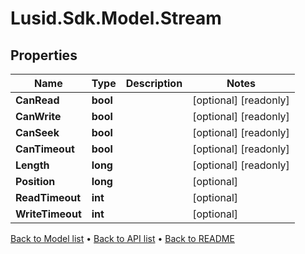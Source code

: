 # Lusid.Sdk.Model.Stream

## Properties

Name | Type | Description | Notes
------------ | ------------- | ------------- | -------------
**CanRead** | **bool** |  | [optional] [readonly] 
**CanWrite** | **bool** |  | [optional] [readonly] 
**CanSeek** | **bool** |  | [optional] [readonly] 
**CanTimeout** | **bool** |  | [optional] [readonly] 
**Length** | **long** |  | [optional] [readonly] 
**Position** | **long** |  | [optional] 
**ReadTimeout** | **int** |  | [optional] 
**WriteTimeout** | **int** |  | [optional] 

[Back to Model list](../README.md#documentation-for-models) &#8226; [Back to API list](../README.md#documentation-for-api-endpoints) &#8226; [Back to README](../README.md)

